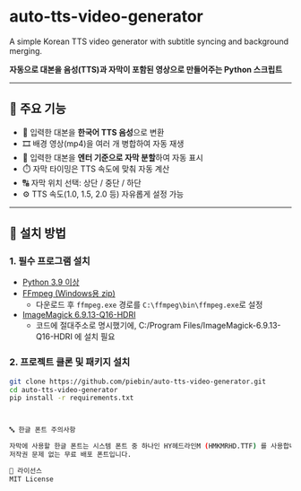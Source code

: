 # auto-tts-video-generator
A simple Korean TTS video generator with subtitle syncing and background merging.

**자동으로 대본을 음성(TTS)과 자막이 포함된 영상으로 만들어주는 Python 스크립트**

---

## 📌 주요 기능

- 🎤 입력한 대본을 **한국어 TTS 음성**으로 변환
- 🎞️ 배경 영상(mp4)을 여러 개 병합하여 자동 재생
- 📝 입력한 대본을 **엔터 기준으로 자막 분할**하여 자동 표시
- ⏱️ 자막 타이밍은 TTS 속도에 맞춰 자동 계산
- 🔠 자막 위치 선택: 상단 / 중단 / 하단
- ⚙️ TTS 속도(1.0, 1.5, 2.0 등) 자유롭게 설정 가능

---

## 🔧 설치 방법

### 1. 필수 프로그램 설치
- [Python 3.9 이상](https://www.python.org/downloads/)
- [FFmpeg (Windows용 zip)](https://www.gyan.dev/ffmpeg/builds/)
    - 다운로드 후 `ffmpeg.exe` 경로를 `C:\ffmpeg\bin\ffmpeg.exe`로 설정
- [ImageMagick 6.9.13-Q16-HDRI](https://imagemagick.org/archive/binaries/)
    - 코드에 절대주소로 명시했기에, C:/Program Files/ImageMagick-6.9.13-Q16-HDRI 에 설치 필요

### 2. 프로젝트 클론 및 패키지 설치

```bash
git clone https://github.com/piebin/auto-tts-video-generator.git
cd auto-tts-video-generator
pip install -r requirements.txt



🔤 한글 폰트 주의사항

자막에 사용할 한글 폰트는 시스템 폰트 중 하나인 HY헤드라인M (HMKMRHD.TTF) 를 사용합니다.
저작권 문제 없는 무료 배포 폰트입니다.

📄 라이선스
MIT License




